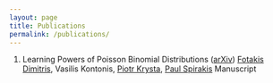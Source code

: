 ```yaml
---
layout: page
title: Publications
permalink: /publications/
---
```


1.  Learning Powers of Poisson Binomial Distributions ([arXiv][PBDpowers])
   [Fotakis Dimitris][fotakis], Vasilis Kontonis, [Piotr Krysta][krysta], [Paul Spirakis][spirakis]
    Manuscript


[PBDpowers]:http://arxiv.org/abs/1707.05662
[fotakis]:https://www.softlab.ntua.gr/~fotakis/
[krysta]:http://cgi.csc.liv.ac.uk/~piotr/
[spirakis]:https://intranet.csc.liv.ac.uk/news/item.php?id=19
